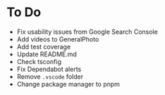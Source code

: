 # To Do

- Fix usability issues from Google Search Console
- Add videos to GeneralPhoto
- Add test coverage
- Update README.md
- Check tsconfig
- Fix Dependabot alerts
- Remove `.vscode` folder
- Change package manager to pnpm
